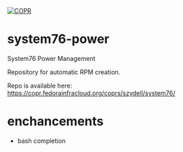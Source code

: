 [![COPR](https://copr.fedorainfracloud.org/coprs/szydell/system76/package/system76-power/status_image/last_build.png)](https://copr.fedorainfracloud.org/coprs/szydell/system76/package/system76-power/)
# system76-power
System76 Power Management

Repository for automatic RPM creation.

Repo is available here: https://copr.fedorainfracloud.org/coprs/szydell/system76/

# enchancements
+ bash completion 
